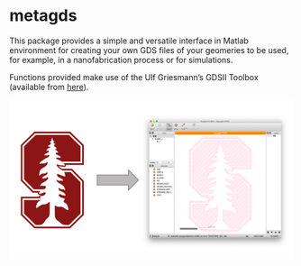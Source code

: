 # metagds

This package provides a simple and versatile interface in Matlab environment for creating your own GDS files of your geomeries to be used, for example, in a nanofabrication process or for simulations.

Functions provided make use of the Ulf Griesmann’s GDSII Toolbox (available from [here](https://sites.google.com/site/ulfgri/numerical/gdsii-toolbox)).

![Front Image](readmeimage.png)
